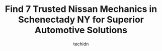 ---
layout: ampstory
image: https://images.unsplash.com/photo-1567449394863-577a4311b51c?ixlib=rb-4.0.3&ixid=MnwxMjA3fDB8MHxwaG90by1wYWdlfHx8fGVufDB8fHx8&auto=format&fit=crop&w=640&h=853&q=80
author: techidn
featured: false
description: Looking for reliable and skilled Nissan Mechanic in Schenectady NY, USA? Your search ends here with the 7 best Nissan Mechanic in town. With their expertise and commitment to delivering exce
title: Find 7 Trusted Nissan Mechanics in Schenectady NY for Superior Automotive Solutions
cover:
   title: Find 7 Trusted Nissan Mechanics in Schenectady NY for Superior Automotive Solutions
   subtitle: Rickpate
   background: https://images.unsplash.com/photo-1567449394863-577a4311b51c?ixlib=rb-4.0.3&ixid=MnwxMjA3fDB8MHxwaG90by1wYWdlfHx8fGVufDB8fHx8&auto=format&fit=crop&w=640&h=853&q=80

pages: 
 - layout: thirds
   top: <h1>#1 Tonys Broadway Auto Repair</h1>
   bottom: "<p>He made my old car a new car, not that expensive and got it inspected legally and Im on the road happily.. first rate mechanic and Im taking all my business there and t</p>"
   background: https://www.knot35.com/toplist/wp-content/uploads/2023/06/best-nissan-mechanic-1-in-schenectady-ny-1685838965.jpeg
   backgroundblur: true
 - layout: thirds
   top: <h1>#2 Ankers Auto Service</h1>
   bottom: "<p>1907 Van Vranken Ave., Schenectady, NY 12308, United States</p>"
   background: https://www.knot35.com/toplist/wp-content/uploads/2023/06/best-nissan-mechanic-2-in-schenectady-ny-1685838966.jpeg
   cta:
      link: https://www.knot35.com/toplist/find-7-trusted-nissan-mechanics-in-schenectady-ny-for-superior-automotive-solutions/
      text: Find 7 Trusted Nissan Mechanics in Schenectady NY for Superior Automotive Solutions
 - layout: thirds
   top: <h1>#3 Schenectady Auto Service</h1>
   bottom: "<p>2401 Van Vranken Ave., Schenectady, NY 12308, United States</p>"
   background: https://www.knot35.com/toplist/wp-content/uploads/2023/06/best-nissan-mechanic-3-in-schenectady-ny-1685838966.jpeg
   cta:
      link: https://www.knot35.com/toplist/find-7-trusted-nissan-mechanics-in-schenectady-ny-for-superior-automotive-solutions/
      text: Find 7 Trusted Nissan Mechanics in Schenectady NY for Superior Automotive Solutions
 - layout: thirds
   top: <h1>#4 Pro Automotive</h1>
   bottom: "<p>1821 State St, Schenectady, NY 12304, United States</p>"
   background: https://images.unsplash.com/photo-1615749413727-825b59a857b5?ixlib=rb-4.0.3&ixid=MnwxMjA3fDB8MHxwaG90by1wYWdlfHx8fGVufDB8fHx8&auto=format&fit=crop&w=640&h=853&q=80
   cta:
      link: https://www.knot35.com/toplist/find-7-trusted-nissan-mechanics-in-schenectady-ny-for-superior-automotive-solutions/
      text: Find 7 Trusted Nissan Mechanics in Schenectady NY for Superior Automotive Solutions
 - layout: thirds
   top: <h1>#5 Burns Auto Center</h1>
   bottom: "<p>401 Broadway, Schenectady, NY 12305, United States</p>"
   background: https://images.unsplash.com/photo-1527066579998-dbbae57f45ce?ixlib=rb-4.0.3&ixid=MnwxMjA3fDB8MHxwaG90by1wYWdlfHx8fGVufDB8fHx8&auto=format&fit=crop&w=640&h=853&q=80
   cta:
      link: https://www.knot35.com/toplist/find-7-trusted-nissan-mechanics-in-schenectady-ny-for-superior-automotive-solutions/
      text: Find 7 Trusted Nissan Mechanics in Schenectady NY for Superior Automotive Solutions
 - layout: thirds
   top: <h1>#6 Strong Street Auto</h1>
   bottom: "<p>885 Strong St, Schenectady, NY 12307, United States</p>"
   background: https://images.unsplash.com/photo-1541356665065-22676f35dd40?ixlib=rb-4.0.3&ixid=MnwxMjA3fDB8MHxwaG90by1wYWdlfHx8fGVufDB8fHx8&auto=format&fit=crop&w=640&h=853&q=80
   cta:
      link: https://www.knot35.com/toplist/find-7-trusted-nissan-mechanics-in-schenectady-ny-for-superior-automotive-solutions/
      text: Find 7 Trusted Nissan Mechanics in Schenectady NY for Superior Automotive Solutions
 - layout: thirds
   top: <h1>#7 Nott Street Auto Service</h1>
   bottom: "<p>717 Nott St, Schenectady, NY 12308, United States</p>"
   background: https://images.unsplash.com/photo-1552083974-186346191183?ixlib=rb-4.0.3&ixid=MnwxMjA3fDB8MHxwaG90by1wYWdlfHx8fGVufDB8fHx8&auto=format&fit=crop&w=640&h=853&q=80
   cta:
      link: https://www.knot35.com/toplist/find-7-trusted-nissan-mechanics-in-schenectady-ny-for-superior-automotive-solutions/
      text: Find 7 Trusted Nissan Mechanics in Schenectady NY for Superior Automotive Solutions
 - layout: thirds
   middle: Continue reading...
   background: https://images.unsplash.com/photo-1488554378835-f7acf46e6c98?ixlib=rb-4.0.3&ixid=MnwxMjA3fDB8MHxwaG90by1wYWdlfHx8fGVufDB8fHx8&auto=format&fit=crop&w=640&h=853&q=80
   cta:
      link: https://www.knot35.com/toplist/find-7-trusted-nissan-mechanics-in-schenectady-ny-for-superior-automotive-solutions/
      text: Find 7 Trusted Nissan Mechanics in Schenectady NY for Superior Automotive Solutions
      
---